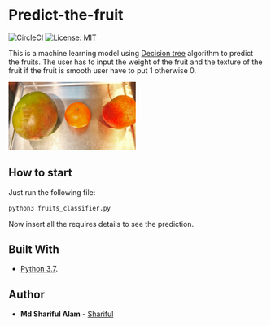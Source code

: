 # Predict-the-fruit

[![CircleCI](https://circleci.com/gh/Shourov1/Predict_the_fruit.svg?style=svg)](https://circleci.com/gh/Shourov1/Predict_the_fruit) [![License: MIT](https://img.shields.io/badge/License-MIT-yellow.svg)](https://opensource.org/licenses/MIT)

This is a machine learning model using [Decision tree](https://en.wikipedia.org/wiki/Decision_tree_model) algorithm to predict the fruits. The user has to input the weight of the fruit and the texture of the fruit if the fruit is smooth user have to put 1 otherwise 0.

<img src="./Image/1.jpg" width="250">

## How to start

Just run the following file:

```bash
python3 fruits_classifier.py
```
Now insert all the requires details to see the prediction.

## Built With
* [Python 3.7](https://www.python.org/downloads/).

## Author

* **Md Shariful Alam** - [Shariful](https://github.com/Shourov1)
